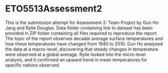 # ETO5513Assessment2

This is the submission attempt for Assessment 2: Team Project by Gun Ho Jang and Rylie Douglas. Data folder containing link to dataset has been provided in ZIP folder containing all files required to reproduce the report. The topic of the report observes decadal average surface temperatures and how these temperatures have changed from 1940 to 2010. Gun Ho analysed the data at a macro-level, discovering that steady changes in temperature were observed at a global average. Rylie looked into the micro-level analysis, and it confirmed an upward trend in mean temperatures for specific nations observed.
